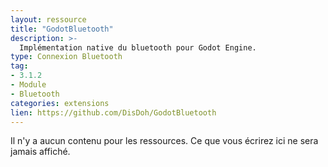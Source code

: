 ```yaml
---
layout: ressource
title: "GodotBluetooth"
description: >-
  Implémentation native du bluetooth pour Godot Engine.
type: Connexion Bluetooth
tag:
- 3.1.2
- Module
- Bluetooth
categories: extensions
lien: https://github.com/DisDoh/GodotBluetooth
---
```


Il n'y a aucun contenu pour les ressources.
Ce que vous écrirez ici ne sera jamais affiché.
